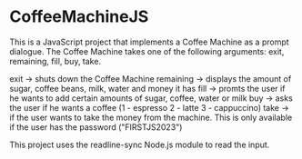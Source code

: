 # CoffeeMachineJS
  This is a JavaScript project that implements a Coffee Machine as a prompt dialogue.
The Coffee Machine takes one of the following arguments: exit, remaining, fill, buy, take.

exit -> shuts down the Coffee Machine
remaining -> displays the amount of sugar, coffee beans, milk, water and money it has
fill -> promts the user if he wants to add certain amounts of sugar, coffee, water or milk
buy -> asks the user if he wants a coffee (1 - espresso 2 - latte 3 - cappuccino)
take -> if the user wants to take the money from the machine. This is only available 
if the user has the password ("FIRSTJS2023")

  This project uses the readline-sync Node.js module to read the input.
